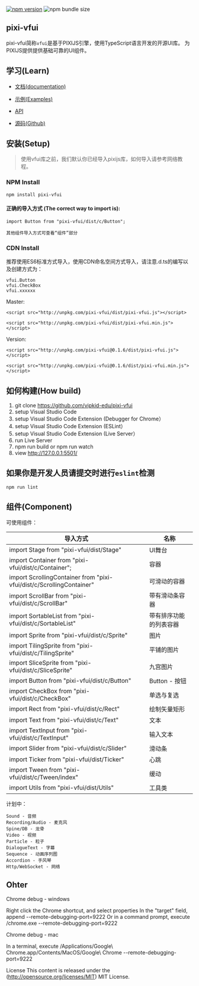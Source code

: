 [![npm version](https://badge.fury.io/js/pixi-vfui.svg)](https://badge.fury.io/js/pixi-vfui)
![npm bundle size](https://img.shields.io/bundlephobia/minzip/pixi-vfui)

## pixi-vfui

pixi-vfui简称`vfui`是基于PIXIJS引擎，使用TypeScript语言开发的开源UI库。 为PIXIJS提供提供基础可靠的UI组件。


## 学习(Learn) 


* [文档(documentation)](https://vipkid-edu.github.io/pixi-vfui-docs/0.1.0/)

* [示例(Examples)](https://vipkid-edu.github.io/pixi-vfui-docs/play)

* [API](https://vipkid-edu.github.io/pixi-vfui-docs/0.1.0/globals.html)

* [源码(Github)](https://github.com/vipkid-edu/pixi-vfui/)


## 安装(Setup) 

>使用vfui库之前，我们默认你已经导入pixijs库，如何导入请参考网络教程。

### NPM Install

    npm install pixi-vfui

#### 正确的导入方式 (The correct way to import is): 

    import Button from "pixi-vfui/dist/c/Button";

    其他组件导入方式可查看“组件”部分


### CDN Install

推荐使用ES6标准方式导入，使用CDN命名空间方式导入，请注意.d.ts的编写以及创建方式为：

    vfui.Button
    vfui.CheckBox
    vfui.xxxxxx

Master:

    <script src="http://unpkg.com/pixi-vfui/dist/pixi-vfui.js"></script>

    <script src="http://unpkg.com/pixi-vfui/dist/pixi-vfui.min.js"></script>
    
Version:

    <script src="http://unpkg.com/pixi-vfui@0.1.6/dist/pixi-vfui.js"></script>
    
    <script src="http://unpkg.com/pixi-vfui@0.1.6/dist/pixi-vfui.min.js"></script>

## 如何构建(How build)

1. git clone https://github.com/vipkid-edu/pixi-vfui
1. setup Visual Studio Code
1. setup Visual Studio Code Extension (Debugger for Chrome）
1. setup Visual Studio Code Extension (ESLint）
1. setup Visual Studio Code Extension (Live Server）
1. run Live Server
1. npm run build or npm run watch
1. view http://127.0.0.1:5501/


## 如果你是开发人员请提交时进行`eslint`检测

    npm run lint


## 组件(Component)
可使用组件：

| 导入方式    |      名称       |
|----------|-------------|
| import Stage from "pixi-vfui/dist/Stage"  |  UI舞台 |
| import Container from "pixi-vfui/dist/c/Container";  | 容器 |
| import ScrollingContainer from "pixi-vfui/dist/c/ScrollingContainer" | 可滑动的容器 |
| import ScrollBar from "pixi-vfui/dist/c/ScrollBar" | 带有滑动条容器 |
| import SortableList from "pixi-vfui/dist/c/SortableList"  | 带有排序功能的列表容器 |
| import Sprite from "pixi-vfui/dist/c/Sprite" | 图片 |
| import TilingSprite from "pixi-vfui/dist/c/TilingSprite"  | 平铺的图片 |
| import SliceSprite from "pixi-vfui/dist/c/SliceSprite" | 九宫图片 |
| import Button from "pixi-vfui/dist/c/Button" | Button - 按钮 |
| import CheckBox from "pixi-vfui/dist/c/CheckBox" | 单选与复选 |
| import Rect from "pixi-vfui/dist/c/Rect" | 绘制矢量矩形 |
| import Text from "pixi-vfui/dist/c/Text"   | 文本 |
| import TextInput from "pixi-vfui/dist/c/TextInput"  | 输入文本 |
| import Slider from "pixi-vfui/dist/c/Slider"   | 滑动条 |
| import Ticker from "pixi-vfui/dist/Ticker" | 心跳 |
| import Tween from "pixi-vfui/dist/c/Tween/index"  | 缓动 |
| import Utils from "pixi-vfui/dist/Utils" | 工具类 |


计划中：

    Sound - 音频
    Recording/Audio - 麦克风
    Spine/DB - 龙骨
    Video - 视频
    Particle - 粒子
    DialogueText - 字幕
    Sequence - 动画序列图
    Accordion - 手风琴
    Http/WebSocket - 网络

## Ohter

Chrome debug - windows

Right click the Chrome shortcut, and select properties
In the "target" field, append --remote-debugging-port=9222
Or in a command prompt, execute <path to chrome>/chrome.exe --remote-debugging-port=9222

Chrome debug - mac

In a terminal, execute /Applications/Google\ Chrome.app/Contents/MacOS/Google\ Chrome --remote-debugging-port=9222

License
This content is released under the (http://opensource.org/licenses/MIT) MIT License.
